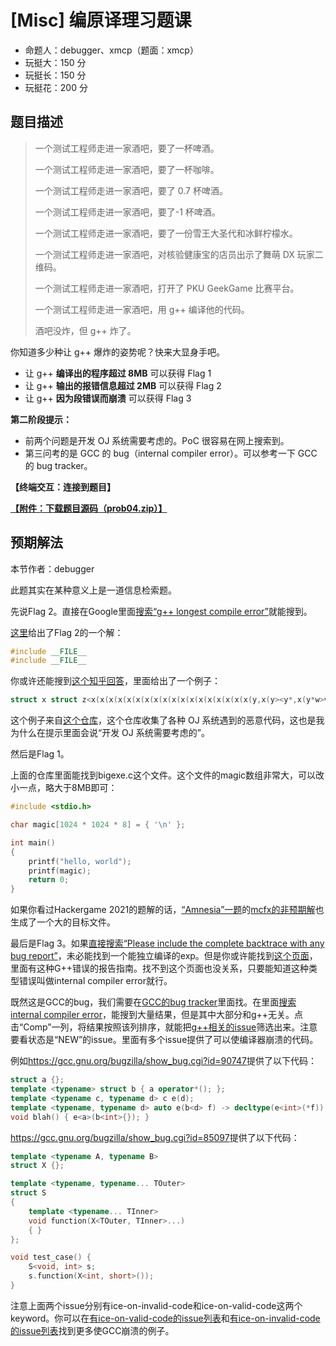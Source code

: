 # [Misc] 编原译理习题课

- 命题人：debugger、xmcp（题面：xmcp）
- 玩挺大：150 分
- 玩挺长：150 分
- 玩挺花：200 分

## 题目描述

<blockquote>
<p>一个测试工程师走进一家酒吧，要了一杯啤酒。</p>
<p>一个测试工程师走进一家酒吧，要了一杯咖啡。</p>
<p>一个测试工程师走进一家酒吧，要了 0.7 杯啤酒。</p>
<p>一个测试工程师走进一家酒吧，要了-1 杯啤酒。</p>
<p>一个测试工程师走进一家酒吧，要了一份雪王大圣代和冰鲜柠檬水。</p>
<p>一个测试工程师走进一家酒吧，对核验健康宝的店员出示了舞萌 DX 玩家二维码。</p>
<p>一个测试工程师走进一家酒吧，打开了 PKU GeekGame 比赛平台。</p>
<p>一个测试工程师走进一家酒吧，用 g++ 编译他的代码。</p>
<p>酒吧没炸，但 g++ 炸了。</p>
</blockquote>
<p>你知道多少种让 g++ 爆炸的姿势呢？快来大显身手吧。</p>
<ul>
<li>让 g++ <strong>编译出的程序超过 8MB</strong> 可以获得 Flag 1</li>
<li>让 g++ <strong>输出的报错信息超过 2MB</strong> 可以获得 Flag 2</li>
<li>让 g++ <strong>因为段错误而崩溃</strong> 可以获得 Flag 3</li>
</ul>
<div class="well">
<p><strong>第二阶段提示：</strong></p>
<ul>
<li>前两个问题是开发 OJ 系统需要考虑的。PoC 很容易在网上搜索到。</li>
<li>第三问考的是 GCC 的 bug（internal compiler error）。可以参考一下 GCC 的 bug tracker。</li>
</ul>
</div>

**【终端交互：连接到题目】**

**[【附件：下载题目源码（prob04.zip）】](attachment/prob04.zip)**

## 预期解法

本节作者：debugger

此题其实在某种意义上是一道信息检索题。

先说Flag 2。直接在Google里面[搜索“g++ longest compile error”](https://www.google.com.hk/search?q=g%2B%2B+longest+compile+error)就能搜到。

[这里](https://codegolf.stackexchange.com/questions/5802/write-the-shortest-program-that-generates-the-most-compiler-warnings-and-errors)给出了Flag 2的一个解：
```c++
#include __FILE__
#include __FILE__
```

你或许还能搜到[这个知乎回答](https://www.zhihu.com/question/61427323)，里面给出了一个例子：

```c++
struct x struct z<x(x(x(x(x(x(x(x(x(x(x(x(x(x(x(x(x(x(y,x(y><y*,x(y*w>v<y*,w,x{}
```

这个例子来自[这个仓库](https://github.com/vijos/malicious-code)，这个仓库收集了各种 OJ 系统遇到的恶意代码，这也是我为什么在提示里面会说“开发 OJ 系统需要考虑的”。

然后是Flag 1。

上面的仓库里面能找到bigexe.c这个文件。这个文件的magic数组非常大，可以改小一点，略大于8MB即可：
```c++
#include <stdio.h>

char magic[1024 * 1024 * 8] = { '\n' };

int main()
{
    printf("hello, world");
    printf(magic);
    return 0;
}
```

如果你看过Hackergame 2021的题解的话，[“Amnesia”一题](https://github.com/USTC-Hackergame/hackergame2021-writeups/blob/master/official/Amnesia/README.md)的[mcfx的非预期解](https://mcfx.us/posts/2021-10-30-hackergame-2021-writeup/)也生成了一个大的目标文件。

最后是Flag 3。如果[直接搜索“Please include the complete backtrace with any bug report”](https://www.google.com.hk/search?q=g%2B%2B+Please+include+the+complete+backtrace+with+any+bug+report)，未必能找到一个能独立编译的exp。但是你或许能找到[这个页面](https://wiki.gentoo.org/wiki/Gcc-ICE-reporting-guide)，里面有这种G++错误的报告指南。找不到这个页面也没关系，只要能知道这种类型错误叫做internal compiler error就行。

既然这是GCC的bug，我们需要在[GCC的bug tracker](https://gcc.gnu.org/bugzilla/)里面找。在里面[搜索internal compiler error](https://gcc.gnu.org/bugzilla/buglist.cgi?quicksearch=internal%20compiler%20error)，能搜到大量结果，但是其中大部分和g++无关。点击“Comp”一列，将结果按照该列排序，就能把[g++相关的issue](https://gcc.gnu.org/bugzilla/buglist.cgi?bug_status=UNCONFIRMED&bug_status=NEW&bug_status=ASSIGNED&bug_status=SUSPENDED&bug_status=WAITING&bug_status=REOPENED&field0-0-0=product&field0-0-1=component&field0-0-2=alias&field0-0-3=short_desc&field0-0-4=status_whiteboard&field0-0-5=content&field1-0-0=product&field1-0-1=component&field1-0-2=alias&field1-0-3=short_desc&field1-0-4=status_whiteboard&field1-0-5=content&field2-0-0=product&field2-0-1=component&field2-0-2=alias&field2-0-3=short_desc&field2-0-4=status_whiteboard&field2-0-5=content&order=component%2Cbug_status%2Cpriority%2Cassigned_to%2Cbug_id&query_format=advanced&type0-0-0=substring&type0-0-1=substring&type0-0-2=substring&type0-0-3=substring&type0-0-4=substring&type0-0-5=matches&type1-0-0=substring&type1-0-1=substring&type1-0-2=substring&type1-0-3=substring&type1-0-4=substring&type1-0-5=matches&type2-0-0=substring&type2-0-1=substring&type2-0-2=substring&type2-0-3=substring&type2-0-4=substring&type2-0-5=matches&value0-0-0=internal&value0-0-1=internal&value0-0-2=internal&value0-0-3=internal&value0-0-4=internal&value0-0-5=%22internal%22&value1-0-0=compiler&value1-0-1=compiler&value1-0-2=compiler&value1-0-3=compiler&value1-0-4=compiler&value1-0-5=%22compiler%22&value2-0-0=error&value2-0-1=error&value2-0-2=error&value2-0-3=error&value2-0-4=error&value2-0-5=%22error%22)筛选出来。注意要看状态是“NEW”的issue。里面有多个issue提供了可以使编译器崩溃的代码。

例如<https://gcc.gnu.org/bugzilla/show_bug.cgi?id=90747>提供了以下代码：
```c++
struct a {};
template <typename> struct b { a operator*(); };
template <typename c, typename d> c e(d);
template <typename, typename d> auto e(b<d> f) -> decltype(e<int>(*f)) {}
void blah() { e<a>(b<int>{}); }
```

<https://gcc.gnu.org/bugzilla/show_bug.cgi?id=85097>提供了以下代码：
```c++
template <typename A, typename B>
struct X {};

template <typename, typename... TOuter>
struct S
{
    template <typename... TInner>
    void function(X<TOuter, TInner>...)
    { }
};

void test_case() {
    S<void, int> s;
    s.function(X<int, short>());
}
```

注意上面两个issue分别有ice-on-invalid-code和ice-on-valid-code这两个keyword。你可以在[有ice-on-valid-code的issue列表](https://gcc.gnu.org/bugzilla/buglist.cgi?keywords=ice-on-valid-code)和[有ice-on-invalid-code的issue列表](https://gcc.gnu.org/bugzilla/buglist.cgi?keywords=ice-on-invalid-code)找到更多使GCC崩溃的例子。
